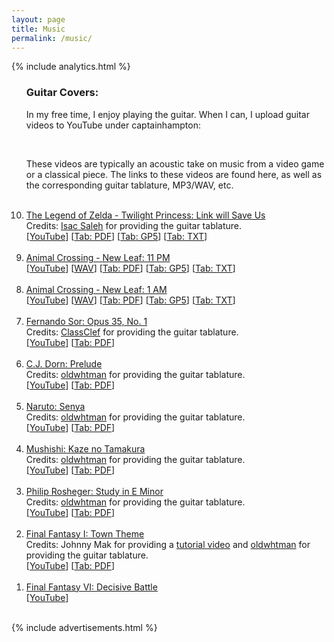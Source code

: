 ```yaml
---
layout: page
title: Music
permalink: /music/
---
```


{% include analytics.html %}
<script src="https://apis.google.com/js/platform.js"></script>

<OL reversed>

<H3>Guitar Covers:</H3>

In my free time, I enjoy playing the guitar. When I can, I upload guitar videos to YouTube under captainhampton:<br>

<div class="g-ytsubscribe" data-channel="captainhampton" data-layout="full" data-count="default"></div><br>

These videos are typically an acoustic take on music from a video game or a classical piece. The links to these videos are found here, as well as the corresponding guitar tablature, MP3/WAV, etc. <br><br>

<LI>
<A HREF="https://www.youtube.com/watch?v=fZ4ZD9zYKpE">The Legend of Zelda - Twilight Princess: Link will Save Us</A><BR>
Credits: <A HREF="https://www.youtube.com/watch?v=ovNtENdVP70">Isac Saleh</A> for providing the guitar tablature.<BR>
[<A HREF="https://www.youtube.com/watch?v=fZ4ZD9zYKpE">YouTube</A>]
[<A HREF="/tab/link_will_save_us_tab.pdf">Tab: PDF</A>]
[<A HREF="/tab/link_will_save_us_tab.gp5">Tab: GP5</A>]
[<A HREF="/tab/link_will_save_us_tab.txt">Tab: TXT</A>]
</LI>
<BR>

<LI>
<A HREF="https://youtu.be/t5vbn0t07OU">Animal Crossing - New Leaf: 11 PM</A><BR>
[<A HREF="https://youtu.be/t5vbn0t07OU">YouTube</A>]
[<A HREF="/music/animal_crossing_new_leaf_11pm.wav">WAV</A>]
[<A HREF="/tab/animal_crossing_new_leaf_11pm_tab.pdf">Tab: PDF</A>]
[<A HREF="/tab/animal_crossing_new_leaf_11pm_tab.gp5">Tab: GP5</A>]
[<A HREF="/tab/animal_crossing_new_leaf_11pm_tab.txt">Tab: TXT</A>]
</LI>
<BR>

<LI>
<A HREF="https://www.youtube.com/watch?v=6dtQJvAG-Bo">Animal Crossing - New Leaf: 1 AM</A><BR>
[<A HREF="https://www.youtube.com/watch?v=6dtQJvAG-Bo">YouTube</A>]
[<A HREF="/music/animal_crossing_new_leaf_1am.wav">WAV</A>]
[<A HREF="/tab/animal_crossing_new_leaf_1am_tab.pdf">Tab: PDF</A>]
[<A HREF="/tab/animal_crossing_new_leaf_1am_tab.gp5">Tab: GP5</A>]
[<A HREF="/tab/animal_crossing_new_leaf_1am_tab.txt">Tab: TXT</A>]
</LI>
<BR>

<LI>
<A HREF="https://www.youtube.com/watch?v=BqUJcfUGM3c">Fernando Sor: Opus 35, No. 1</A><BR>
Credits: <A HREF="http://www.classclef.com">ClassClef</A> for providing the guitar tablature.<BR>
[<A HREF="https://www.youtube.com/watch?v=BqUJcfUGM3c">YouTube</A>]
[<A HREF="/tab/fernando_sor_opus35_no1_tab.pdf">Tab: PDF</A>]
</LI>
<BR>

<LI>
<A HREF="https://www.youtube.com/watch?v=LkQmbee1-6Q">C.J. Dorn: Prelude</A> <BR>
Credits: <A HREF="https://www.youtube.com/user/oldwhtman">oldwhtman</A> for providing the guitar tablature.<BR>
[<A HREF="https://www.youtube.com/watch?v=LkQmbee1-6Q">YouTube</A>]
[<A HREF="/tab/dorn_prelude_tab.pdf">Tab: PDF</A>]
</LI>
<BR>

<LI>
<A HREF="https://www.youtube.com/watch?v=usT94v5JvhQ">Naruto: Senya</A><BR>
Credits: <A HREF="https://www.youtube.com/user/oldwhtman">oldwhtman</A> for providing the guitar tablature.<BR>
[<A HREF="https://www.youtube.com/watch?v=usT94v5JvhQ">YouTube</A>]
[<A HREF="/tab/naruto_senya_tab.pdf">Tab: PDF</A>]
</LI>
<BR>

<LI>
<A HREF="https://www.youtube.com/watch?v=4wIA1y09gkI">Mushishi: Kaze no Tamakura</A><BR>
Credits: <A HREF="https://www.youtube.com/user/oldwhtman">oldwhtman</A> for providing the guitar tablature.<BR>
[<A HREF="https://www.youtube.com/watch?v=4wIA1y09gkI">YouTube</A>]
[<A HREF="/tab/kaze_no_tamakura_tab.pdf">Tab: PDF</A>]
</LI>
<BR>

<LI>
<A HREF="https://www.youtube.com/watch?v=rWrEUVEQFPY">Philip Rosheger: Study in E Minor</A><BR>
Credits: <A HREF="https://www.youtube.com/user/oldwhtman">oldwhtman</A> for providing the guitar tablature.<BR>
[<A HREF="https://www.youtube.com/watch?v=rWrEUVEQFPY">YouTube</A>]
[<A HREF="/tab/rosheger_study_in_e_minor_tab.pdf">Tab: PDF</A>]
</LI>
<BR>

<LI>
<A HREF="https://www.youtube.com/watch?v=KdYfKii3E1o">Final Fantasy I: Town Theme</A><BR>
Credits: Johnny Mak for providing a <A HREF="https://www.youtube.com/watch?v=JTRc-K-46TY">tutorial video</A> and <A HREF="https://www.youtube.com/user/oldwhtman">oldwhtman</A> for providing the guitar tablature.<BR>
[<A HREF="https://www.youtube.com/watch?v=KdYfKii3E1o">YouTube</A>]
[<A HREF="/tab/ff1_town_theme_tab.pdf">Tab: PDF</A>]
</LI>
<BR>

<LI>
<A HREF="https://www.youtube.com/watch?v=DpjVJ76pLMY">Final Fantasy VI: Decisive Battle</A><BR>
[<A HREF="https://www.youtube.com/watch?v=DpjVJ76pLMY">YouTube</A>]
</LI>
<BR>

</OL>
{% include advertisements.html %}

